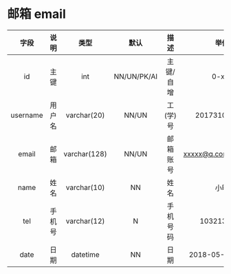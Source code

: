 # 邮箱 email
|   字段   |  说明  |     类型     |    默认     |   描述    |        举例         |
| :------: | :----: | :----------: | :---------: | :-------: | :-----------------: |
|    id    |  主键  |     int      | NN/UN/PK/AI | 主键/自增 |        0-xxx        |
| username | 用户名 | varchar(20)  |    NN/UN    | 工(学)号  |    201731061422     |
|  email   |  邮箱  | varchar(128) |    NN/UN    | 邮箱账号  | xxxxx@q.com,xsxs@dd |
|   name   |  姓名  | varchar(10)  |     NN      |   姓名    |        小明         |
|   tel    | 手机号 | varchar(12)  |      N      | 手机号码  |     1032131311      |
|   date   |  日期  |   datetime   |     NN      |   日期    |  2018-05-18 10:04   |

